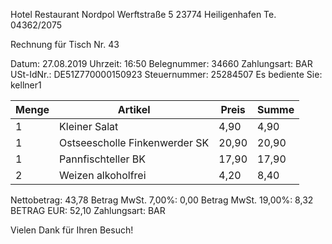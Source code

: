 
Hotel Restaurant Nordpol
Werftstraße 5
23774 Heiligenhafen
Te. 04362/2075

Rechnung für Tisch Nr. 43

Datum: 27.08.2019
Uhrzeit: 16:50
Belegnummer: 34660
Zahlungsart: BAR
USt-IdNr.: DE51Z770000150923
Steuernummer: 25284507
Es bediente Sie: kellner1

| Menge | Artikel                       | Preis | Summe |
| ----- | ----------------------------- | ----- | ----- |
| 1     | Kleiner Salat                 | 4,90  | 4,90  |
| 1     | Ostseescholle Finkenwerder SK | 20,90 | 20,90 |
| 1     | Pannfischteller BK            | 17,90 | 17,90 |
| 2     | Weizen alkoholfrei            | 4,20  | 8,40  |


Nettobetrag: 43,78
Betrag MwSt. 7,00%: 0,00
Betrag MwSt. 19,00%: 8,32
BETRAG EUR: 52,10
Zahlungsart: BAR

Vielen Dank für Ihren Besuch!